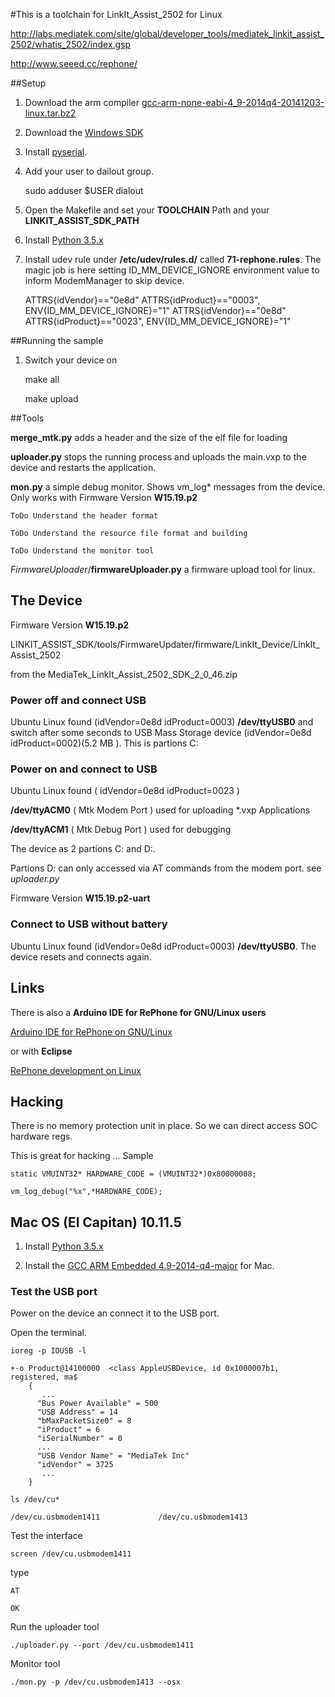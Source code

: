 #This is a toolchain for LinkIt_Assist_2502 for Linux



http://labs.mediatek.com/site/global/developer_tools/mediatek_linkit_assist_2502/whatis_2502/index.gsp

http://www.seeed.cc/rephone/


##Setup 

1. Download the arm compiler [gcc-arm-none-eabi-4_9-2014q4-20141203-linux.tar.bz2](https://launchpad.net/gcc-arm-embedded)

2. Download the [Windows SDK](http://labs.mediatek.com/site/global/developer_tools/mediatek_linkit_assist_2502/sdk_intro/index.gsp)

3. Install [pyserial](https://github.com/pyserial/pyserial).

4. Add your user to dailout group.

	sudo adduser $USER dialout

5. Open the Makefile and set your **TOOLCHAIN** Path and your **LINKIT_ASSIST_SDK_PATH**

7. Install [Python 3.5.x](https://www.python.org/)

8. Install  udev rule under **/etc/udev/rules.d/** called **71-rephone.rules**. The magic job is here setting ID_MM_DEVICE_IGNORE environment value to inform ModemManager to skip device.

	ATTRS{idVendor}=="0e8d" ATTRS{idProduct}=="0003", ENV{ID_MM_DEVICE_IGNORE}="1"
	ATTRS{idVendor}=="0e8d" ATTRS{idProduct}=="0023", ENV{ID_MM_DEVICE_IGNORE}="1"
	


##Running the sample

1. Switch your device on

	make all

	make upload

##Tools


**merge_mtk.py**	adds a header and the size of the elf file for loading


**uploader.py**	stops the running process and uploads the main.vxp to the device and restarts the application.

**mon.py**	a simple debug monitor. Shows vm_log* messages from the device. 
Only works with Firmware Version **W15.19.p2** 

	ToDo Understand the header format

	ToDo Understand the resource file format and building

	ToDo Understand the monitor tool

*FirmwareUploader*/**firmwareUploader.py**  a firmware upload tool for linux.


## The Device

Firmware Version **W15.19.p2** 

LINKIT_ASSIST_SDK/tools/FirmwareUpdater/firmware/LinkIt_Device/LinkIt_Assist_2502

from the MediaTek_LinkIt_Assist_2502_SDK_2_0_46.zip


### Power off and connect USB


Ubuntu Linux found (idVendor=0e8d  idProduct=0003) **/dev/ttyUSB0** and switch after some seconds to  USB Mass Storage device  (idVendor=0e8d  idProduct=0002)(5.2 MB ). This is partions C:

### Power on and connect to USB

Ubuntu Linux found  ( idVendor=0e8d  idProduct=0023 )


**/dev/ttyACM0**  ( Mtk Modem Port )  used for uploading *.vxp Applications

**/dev/ttyACM1**  ( Mtk Debug Port )  used for debugging 


The device as 2 partions C: and D:. 

Partions D: can only accessed via AT commands from the modem port. see *uploader.py*


Firmware Version **W15.19.p2-uart** 

### Connect to USB without battery

Ubuntu Linux found (idVendor=0e8d  idProduct=0003) **/dev/ttyUSB0**. 
The device resets and connects again.

## Links

There is also a **Arduino IDE for RePhone for GNU/Linux users**

[Arduino IDE for RePhone on GNU/Linux](https://github.com/robarago/ArduinoGNULinux4RePhone)

or with **Eclipse**

[RePhone development on Linux](https://github.com/loboris/RePhone_on_Linux)


## Hacking

There is no memory protection unit in place. So we can direct access SOC hardware regs.

This is great for hacking ...
Sample

	static VMUINT32* HARDWARE_CODE = (VMUINT32*)0x80000008;
	
	vm_log_debug("%x",*HARDWARE_CODE);
	 

## Mac OS (El Capitan) 10.11.5

1. Install [Python 3.5.x](https://www.python.org/downloads/mac-osx/)

2. Install the [GCC ARM Embedded 4.9-2014-q4-major](https://launchpad.net/gcc-arm-embedded/4.9/4.9-2014-q4-major) for Mac.

### Test the USB port

Power on the device an connect it to the USB port.

Open the terminal.

	ioreg -p IOUSB -l
		
	+-o Product@14100000  <class AppleUSBDevice, id 0x1000007b1, registered, ma$
        {
           ...
          "Bus Power Available" = 500
          "USB Address" = 14
          "bMaxPacketSize0" = 8
          "iProduct" = 6
          "iSerialNumber" = 0
          ...
          "USB Vendor Name" = "MediaTek Inc"
          "idVendor" = 3725
           ...
        }

	ls /dev/cu* 
	
	/dev/cu.usbmodem1411             /dev/cu.usbmodem1413

Test the interface
	
	screen /dev/cu.usbmodem1411
type 

	AT
	
	OK

Run the uploader tool

	./uploader.py --port /dev/cu.usbmodem1411
	
Monitor tool

	./mon.py -p /dev/cu.usbmodem1413 --osx
